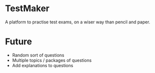 # TestMaker

A platform to practise test exams, on a wiser way than pencil and paper.

# Future
- Random sort of questions
- Multiple topics / packages of questions
- Add explanations to questions
